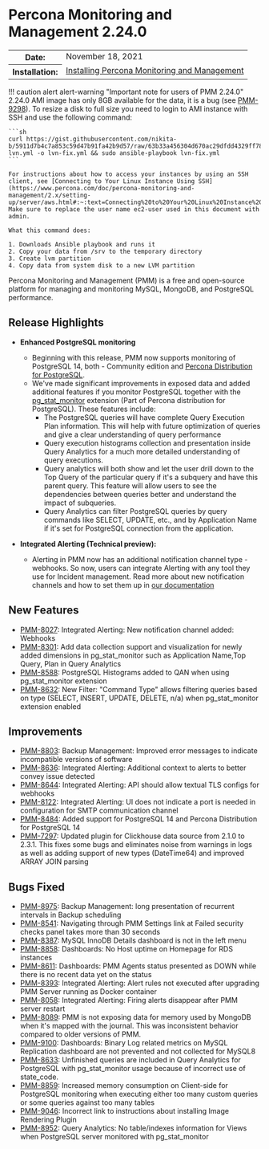 # Percona Monitoring and Management 2.24.0

<table class="docutils field-list" frame="void" rules="none">
  <colgroup>
    <col class="field-name">
    <col class="field-body">
  </colgroup>
  <tbody valign="top">
    <tr class="field-odd field">
      <th class="field-name">Date:</th>
      <td class="field-body">November 18, 2021</td>
    </tr>
    <tr class="field-even field">
      <th class="field-name">Installation:</th>
      <td class="field-body">
        <a class="reference external" href="https://www.percona.com/software/pmm/quickstart">Installing Percona Monitoring and Management</a></td>
    </tr>
  </tbody>
</table>

!!! caution alert alert-warning "Important note for users of PMM 2.24.0"
    2.24.0 AMI image has only 8GB available for the data, it is a bug (see [PMM-9298](https://jira.percona.com/browse/PMM-9298)). To resize a disk to full size you need to login to AMI instance with SSH and use the following command:

    ```sh
    curl https://gist.githubusercontent.com/nikita-b/5911d7b4c7a853c59d47b91fa42b9d57/raw/63b33a456304d670ac29dfdd4329ff782bbf9a60/pmm2.24.0-lvn.yml -o lvn-fix.yml && sudo ansible-playbook lvn-fix.yml
    ```

    For instructions about how to access your instances by using an SSH client, see [Connecting to Your Linux Instance Using SSH](https://www.percona.com/doc/percona-monitoring-and-management/2.x/setting-up/server/aws.html#:~:text=Connecting%20to%20Your%20Linux%20Instance%20Using%20SSH)
    Make sure to replace the user name ec2-user used in this document with admin.

    What this command does:

    1. Downloads Ansible playbook and runs it
    2. Copy your data from /srv to the temporary directory
    3. Create lvm partition
    4. Copy data from system disk to a new LVM partition

Percona Monitoring and Management (PMM) is a free and open-source platform for managing and monitoring MySQL, MongoDB, and PostgreSQL performance.
## Release Highlights
- **Enhanced PostgreSQL monitoring**
  - Beginning with this release, PMM now supports monitoring of PostgreSQL 14, both - Community edition and [Percona Distribution for PostgreSQL](https://www.percona.com/software/postgresql-distribution).
  - We've made significant improvements in exposed data and added additional features if you monitor PostgreSQL together with the [pg_stat_monitor](https://github.com/percona/pg_stat_monitor) extension (Part of Percona distribution for PostgreSQL). These features include:
    - The PostgreSQL queries will have complete Query Execution Plan information. This will help with future optimization of queries and give a clear understanding of query performance
    - Query execution histograms collection and presentation inside Query Analytics for a much more detailed understanding of query executions.
    - Query analytics will both show and let the user drill down to the Top Query of the particular query if it's a subquery and have this parent query. This feature will allow users to see the dependencies between queries better and understand the impact of subqueries.
    - Query Analytics can filter PostgreSQL queries by query commands like SELECT, UPDATE, etc., and by Application Name if it's set for PostgreSQL connection from the application.


- **Integrated Alerting (Technical preview):**
    - Alerting in PMM now has an additional notification channel type - webhooks. So now, users can integrate Alerting with any tool they use for Incident management.  Read more about new notification channels and how to set them up in [our documentation  ](https://deploy-preview-626--pmm-doc.netlify.app/using/alerting.html#add-a-notification-channel)

## New Features

- [PMM-8027](https://jira.percona.com/browse/PMM-8027): Integrated Alerting: New notification channel added: Webhooks
- [PMM-8301](https://jira.percona.com/browse/PMM-8301): Add data collection support and visualization for newly added dimensions in pg_stat_monitor such as Application Name,Top Query, Plan in Query Analytics
- [PMM-8588](https://jira.percona.com/browse/PMM-8588): PostgreSQL Histograms added to QAN when using pg_stat_monitor extension
- [PMM-8632](https://jira.percona.com/browse/PMM-8632): New Filter: "Command Type" allows filtering queries based on type (SELECT, INSERT, UPDATE, DELETE, n/a) when pg_stat_monitor extension enabled

## Improvements

- [PMM-8803](https://jira.percona.com/browse/PMM-8803): Backup Management: Improved error messages to indicate incompatible versions of software
- [PMM-8636](https://jira.percona.com/browse/PMM-8636): Integrated Alerting: Additional context to alerts to better convey issue detected
- [PMM-8644](https://jira.percona.com/browse/PMM-8644): Integrated Alerting: API should allow textual TLS configs for webhooks
- [PMM-8122](https://jira.percona.com/browse/PMM-8122): Integrated Alerting: UI does not indicate a port is needed in configuration for SMTP communication channel
- [PMM-8484](https://jira.percona.com/browse/PMM-8484): Added support for PostgreSQL 14 and Percona Distribution for PostgreSQL 14
- [PMM-7297](https://jira.percona.com/browse/PMM-7297): Updated plugin for Clickhouse data source  from 2.1.0 to 2.3.1. This fixes some bugs and eliminates noise from warnings in logs as well as adding support of new types (DateTime64) and improved ARRAY JOIN parsing

## Bugs Fixed

- [PMM-8975](https://jira.percona.com/browse/PMM-8975): Backup Management: long presentation of recurrent intervals in Backup scheduling
- [PMM-8541](https://jira.percona.com/browse/PMM-8541): Navigating through PMM Settings link at Failed security checks panel takes more than 30 seconds
- [PMM-8387](https://jira.percona.com/browse/PMM-8387): MySQL InnoDB Details dashboard is not in the left menu
- [PMM-8858](https://jira.percona.com/browse/PMM-8858): Dashboards: No Host uptime on Homepage for RDS instances
- [PMM-8611](https://jira.percona.com/browse/PMM-8611): Dashboards: PMM Agents status presented as DOWN while there is no recent data yet on the status
- [PMM-8393](https://jira.percona.com/browse/PMM-8393): Integrated Alerting: Alert rules not executed after upgrading PMM Server running as Docker container
- [PMM-8058](https://jira.percona.com/browse/PMM-8058): Integrated Alerting: Firing alerts disappear after PMM server restart
- [PMM-8089](https://jira.percona.com/browse/PMM-8089): PMM is not exposing data for memory used by MongoDB when it's mapped with the journal. This was inconsistent behavior compared to older versions of PMM.
- [PMM-9100](https://jira.percona.com/browse/PMM-9100): Dashboards: Binary Log related metrics on MySQL Replication dashboard are not prevented and not collected for MySQL8
- [PMM-8633](https://jira.percona.com/browse/PMM-8633): Unfinished queries are included in Query Analytics for PostgreSQL with pg_stat_monitor usage because of incorrect use of state_code.
- [PMM-8859](https://jira.percona.com/browse/PMM-8859): Increased memory consumption on Client-side for PostgreSQL monitoring when executing either too many custom queries or some queries against too many tables
- [PMM-9046](https://jira.percona.com/browse/PMM-9046): Incorrect link to instructions about installing Image Rendering Plugin
- [PMM-8952](https://jira.percona.com/browse/PMM-8952): Query Analytics: No table/indexes information for Views when PostgreSQL server monitored with pg_stat_monitor
